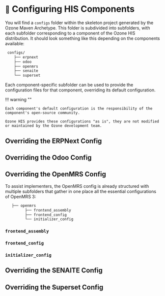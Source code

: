 # <small>:construction:</small> Configuring HIS Components

You will find a `configs` folder within the skeleton project generated by the Ozone Maven Archetype. This folder is subdivided into subfolders, with each subfolder corresponding to a component of the Ozone HIS distribution. It should look something like this depending on the components available:

```bash
 configs/
    ├── erpnext
    ├── odoo
    ├── openmrs
    ├── senaite
    └── superset
```

Each component-specific subfolder can be used to provide the configuration files for that component, overriding its default configuration.

!!! warning ""

    Each component's default configuration is the responsibility of the component's open-source community.

    Ozone HIS provides these configurations "as is", they are not modified or maintained by the Ozone development team.

## Overriding the ERPNext Config

## Overriding the Odoo Config

## Overriding the OpenMRS Config

To assist implementers, the OpenMRS config is already structured with multiple subfolders that gather in one place all the essential configurations of OpenMRS 3:
```bash
   ├── openmrs
         ├── frontend_assembly
         ├── frontend_config
         └── initializer_config
```

### `frontend_assembly`

### `frontend_config`

### `initializer_config`

## Overriding the SENAITE Config

## Overriding the Superset Config
